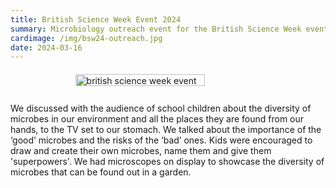 ```yaml
---
title: British Science Week Event 2024
summary: Microbiology outreach event for the British Science Week event the Victoria Gallery & Museum, Liverpool
cardimage: /img/bsw24-outreach.jpg
date: 2024-03-16
---
```


<figure style="display:grid;place-items:center;">
    <img src='/img/bsw24-outreach.jpg'  sizes='15vw' alt='british science week event 2024' style='width:70%;height:auto'/>
</figure>

We discussed with the audience of school children about the diversity of microbes in our environment  and all the places they are found from our hands, to the TV set to our stomach. We talked about the importance of the ‘good’ microbes and the risks of the ‘bad’ ones. Kids were encouraged to draw and create their own microbes, name them and give them 'superpowers'. We had microscopes on display to showcase the diversity of microbes that can be found out in a garden.

<br>
<br>
